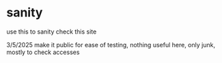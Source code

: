 # sanity
use this to sanity check this site

3/5/2025 make it public for ease of testing, nothing useful here, only junk, mostly to check accesses

